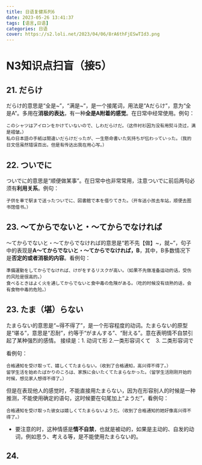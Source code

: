 ```yaml
---
title: 日语复健系列6
date: 2023-05-26 13:41:37
tags: [语言,日语]
categories: 日语
cover: https://s2.loli.net/2023/04/06/8rA6thFjESwTId3.png
---
```


# N3知识点扫盲（接5）
## 21. だらけ
だらけ的意思是“全是~”，“满是~”，是一个接尾词，用法是“Aだらけ”，意为“全是A”。多用在**消极的表达**，有一种**全是A附着的感觉**。在日常中经常使用。例句：
```
このシャツはアイロンをかけていないので、しわだらけだ。（这件衬衫因为没有用熨斗烫过，满是褶皱。）
私の日本語の手紙は間違いだらけだったが、一生懸命書いた気持ちが伝わっていった。（我的日文信虽然错误百出，但是有传达出我在用心写。）
```

## 22. ついでに
ついでに的意思是“顺便做某事”。在日常中也非常常用，注意ついでに前后两句必须有**利用关系**。例句：
```
子供を車で駅まで送ったついでに、図書館で本を借りてきた。（开车送小孩去车站，顺便去图书馆借书。）
```

## 23. ～てからでないと・～てからでなければ
～てからでないと・～てからでなければ的意思是“若不先【做】~，就~”，句子中的表现是**A～てからでないと・～てからでなければ，B**，其中，B多数情况下是**否定的或者消极的内容**。看例句：
```
準備運動をしてからでなければ、けがをするリスクが高い。（如果不先做准备运动的话，受伤的风险是很高的。）
食べるときはよく火を通してからでないと食中毒の危険がある。（吃的时候没有烧熟的话，会有食物中毒的危险。）
```

## 23. たま（堪）らない
たまらない的意思是“~得不得了”，是一个形容程度的动词。たまらない的原型是“堪る”，意思是“忍耐”，约等于“がまんする”、“耐える”。意在表明情不自禁引起了某种强烈的感情。
接续是：1. 动词て形 2.一类形容词くて　3. 二类形容词で

看例句：
```
合格通知を受け取って、嬉しくてたまらない。（收到了合格通知，高兴得不得了。）
留学生活を始めたばかりのころは、家族に会いたくてたまらなかった。（留学生活刚刚开始的时候，想见家人想得不得了。）
```

但是在表现他人的感觉时，不能直接用たまらない，因为在形容别人的时候是一种推测，不能使用确定的语句，这时候要在句尾加上“ようだ”，看例句：
```
合格通知を受け取った彼女は嬉しくてたまらないようだ。（收到了合格通知的她好像高兴得不得了。）
```

* 要注意的时，这种情感是**情不自禁**，也就是被动的，如果是主动的、自发的动词，例如思う、考える等，是不能使用たまらない的。

## 24. 
